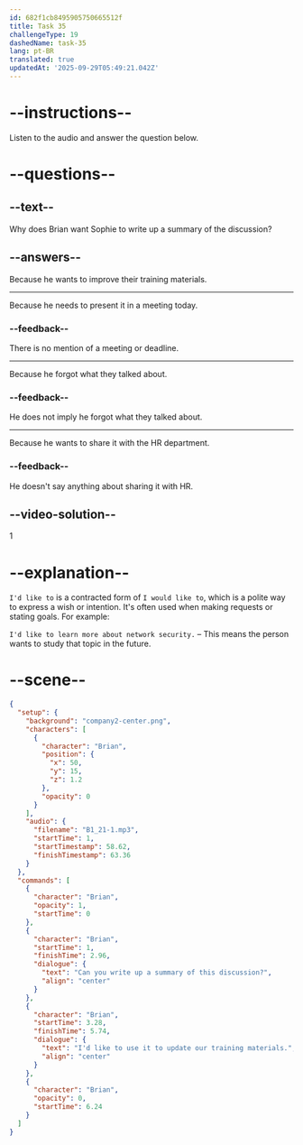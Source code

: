 ```yaml
---
id: 682f1cb8495905750665512f
title: Task 35
challengeType: 19
dashedName: task-35
lang: pt-BR
translated: true
updatedAt: '2025-09-29T05:49:21.042Z'
---
```


<!-- (Audio) Brian: Can you write up a summary of this discussion? I'd like to use it to update our training materials. -->

# --instructions--

Listen to the audio and answer the question below.

# --questions--

## --text--

Why does Brian want Sophie to write up a summary of the discussion?

## --answers--

Because he wants to improve their training materials.

---

Because he needs to present it in a meeting today.

### --feedback--

There is no mention of a meeting or deadline.

---

Because he forgot what they talked about.

### --feedback--

He does not imply he forgot what they talked about.

---

Because he wants to share it with the HR department.

### --feedback--

He doesn't say anything about sharing it with HR.

## --video-solution--

1

# --explanation--

`I'd like to` is a contracted form of `I would like to`, which is a polite way to express a wish or intention. It's often used when making requests or stating goals. For example:

`I'd like to learn more about network security.` – This means the person wants to study that topic in the future.

# --scene--

```json
{
  "setup": {
    "background": "company2-center.png",
    "characters": [
      {
        "character": "Brian",
        "position": {
          "x": 50,
          "y": 15,
          "z": 1.2
        },
        "opacity": 0
      }
    ],
    "audio": {
      "filename": "B1_21-1.mp3",
      "startTime": 1,
      "startTimestamp": 58.62,
      "finishTimestamp": 63.36
    }
  },
  "commands": [
    {
      "character": "Brian",
      "opacity": 1,
      "startTime": 0
    },
    {
      "character": "Brian",
      "startTime": 1,
      "finishTime": 2.96,
      "dialogue": {
        "text": "Can you write up a summary of this discussion?",
        "align": "center"
      }
    },
    {
      "character": "Brian",
      "startTime": 3.28,
      "finishTime": 5.74,
      "dialogue": {
        "text": "I'd like to use it to update our training materials.",
        "align": "center"
      }
    },
    {
      "character": "Brian",
      "opacity": 0,
      "startTime": 6.24
    }
  ]
}
```
